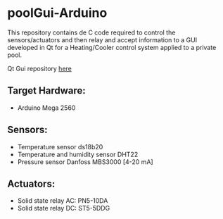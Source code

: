 # poolGui-Arduino

This repository contains de C code required to control the sensors/actuators and then relay and accept information to a GUI developed in Qt for a Heating/Cooler control system applied to a private pool.

Qt Gui repository [here](https://github.com/fizcris/poolGUI)

## Target Hardware:
- Arduino Mega 2560

## Sensors:
- Temperature sensor ds18b20
- Temperature and humidity sensor DHT22
- Pressure sensor Danfoss MBS3000 [4-20 mA]
## Actuators:
- Solid state relay AC: PN5-10DA
- Solid state relay DC: ST5-5DDG
